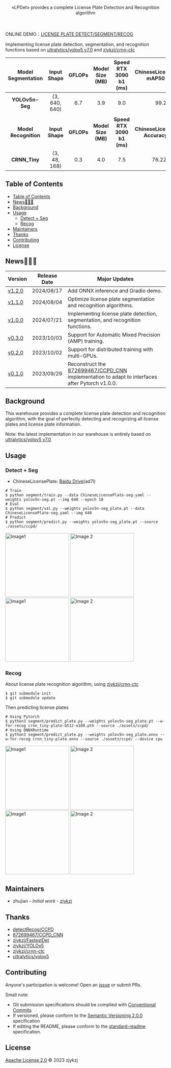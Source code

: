 <!-- <div align="right">
  Language:
    🇺🇸
  <a title="Chinese" href="./README.zh-CN.md">🇨🇳</a>
</div> -->

<div align="center"><a title="" href="https://github.com/zjykzj/LPDet"><img align="center" src="assets/icons/LPDet.svg" alt=""></a></div>

<p align="center">
  «LPDet» provides a complete License Plate Detection and Recognition algorithm
<br>
<br>
  <a href="https://github.com/RichardLitt/standard-readme"><img src="https://img.shields.io/badge/standard--readme-OK-green.svg?style=flat-square" alt=""></a>
  <a href="https://conventionalcommits.org"><img src="https://img.shields.io/badge/Conventional%20Commits-1.0.0-yellow.svg" alt=""></a>
  <a href="http://commitizen.github.io/cz-cli/"><img src="https://img.shields.io/badge/commitizen-friendly-brightgreen.svg" alt=""></a>
</p>

ONLINE DEMO：[LICENSE PLATE DETECT/SEGMENT/RECOG](https://blog.zjykzj.cn/gradio/plate_lpdet/)

Implementing license plate detection, segmentation, and recognition functions based on [ultralytics/yolov5 v7.0](https://github.com/ultralytics/yolov5/releases/tag/v7.0) and [zjykzj/crnn-ctc](https://github.com/zjykzj/crnn-ctc)

| **Model<br>Segmentation** | **Input Shape** | **GFLOPs** | **Model Size (MB)** | **Speed<br>RTX 3090 b1<br>(ms)** |  **ChineseLicensePlate<br>mAP50 (%)**   | **Training Data** | **Testing Data** |
|:-------------------------:|:---------------:|:----------:|:-------------------:|:--------------------------------:|:---------------------------------------:|:-----------------:|:----------------:|
|      **YOLOv5n-Seg**      |  (3, 640, 640)  |    6.7     |         3.9         |               9.0                |                  99.2                   |      200,579      |     105,585      |
|                           |                 |            |                     |                                  |                                         |                   |                  |
| **Model<br>Recognition**  | **Input Shape** | **GFLOPs** | **Model Size (MB)** | **Speed<br>RTX 3090 b1<br>(ms)** | **ChineseLicensePlate<br>Accuracy (%)** | **Training Data** | **Testing Data** |
|       **CRNN_Tiny**       |  (3, 48, 168)   |    0.3     |         4.0         |               7.5                |                 76.226                  |      269,621      |     149,002      |

## Table of Contents

- [Table of Contents](#table-of-contents)
- [News🚀🚀🚀](#news)
- [Background](#background)
- [Usage](#usage)
  - [Detect + Seg](#detect--seg)
  - [Recog](#recog)
- [Maintainers](#maintainers)
- [Thanks](#thanks)
- [Contributing](#contributing)
- [License](#license)

## News🚀🚀🚀

| Version                                                       | Release Date | Major Updates                                                                                                                           |
|---------------------------------------------------------------|--------------|-----------------------------------------------------------------------------------------------------------------------------------------|
| [v1.2.0](https://github.com/zjykzj/LPDet/releases/tag/v1.2.0) | 2024/08/17   | Add ONNX inference and Gradio demo.                                                                                                     |
| [v1.1.0](https://github.com/zjykzj/LPDet/releases/tag/v1.1.0) | 2024/08/04   | Optimize license plate segmentation and recognition algorithms.                                                                         |
| [v1.0.0](https://github.com/zjykzj/LPDet/releases/tag/v1.0.0) | 2024/07/21   | Implementing license plate detection, segmentation, and recognition functions.                                                          |
| [v0.3.0](https://github.com/zjykzj/LPDet/releases/tag/v0.3.0) | 2023/10/03   | Support for Automatic Mixed Precision (AMP) training.                                                                                   |
| [v0.2.0](https://github.com/zjykzj/LPDet/releases/tag/v0.2.0) | 2023/10/02   | Support for distributed training with multi-GPUs.                                                                                       |
| [v0.1.0](https://github.com/zjykzj/LPDet/releases/tag/v0.1.0) | 2023/09/29   | Reconstruct the [872699467/CCPD_CNN](https://github.com/872699467/CCPD_CNN) implementation to adapt to interfaces after Pytorch v1.0.0. |

## Background

This warehouse provides a complete license plate detection and recognition algorithm, with the goal of perfectly detecting and recognizing all license plates and license plate information.

Note: the latest implementation in our warehouse is entirely based on [ultralytics/yolov5 v7.0](https://github.com/ultralytics/yolov5/releases/tag/v7.0)

## Usage

### Detect + Seg

* ChineseLicensePlate: [Baidu Drive](https://pan.baidu.com/s/1fQh0E9c6Z4satvrEthKevg)(ad7l)

```shell
# Train
$ python segment/train.py --data ChineseLicensePlate-seg.yaml --weights yolov5n-seg.pt --img 640 --epoch 10
# Eval
$ python segment/val.py --weights yolov5n-seg_plate.pt --data ChineseLicensePlate-seg.yaml --img 640
# Predict
$ python segment/predict.py --weights yolov5n-seg_plate.pt --source ./assets/ccpd/
```

<img src="assets/results/predict/0290-8_4-462&542_677&655-677&626_481&655_462&571_658&542-0_0_17_32_33_25_6-96-25.jpg" alt="Image1" style="width: 200px;"> <img src="assets/results/predict/3124-7_17-0&287_719&650-704&558_0&650_36&379_719&287-0_0_20_31_8_33_33-78-187.jpg" alt="Image 2" style="width: 200px;"> <img src="assets/results/predict/30475-102_79-197&428_501&586-500&586_207&515_197&428_501&492-0_0_5_24_30_31_32_33-122-444.jpg" alt="Image1" style="width: 200px;"> <img src="assets/results/predict/03905411877394636-92_250-173&509_520&612-520&612_197&592_173&509_501&525-0_0_3_29_29_33_33_33-101-53.jpg" alt="Image 2" style="width: 200px;">

### Recog

About license plate recognition algorithm, using [zjykzj/crnn-ctc](https://github.com/zjykzj/crnn-ctc)

```shell
$ git submodule init
$ git submodule update
```

Then predicting license plates

```shell
# Using Pytorch
$ python3 segment/predict_plate.py --weights yolov5n-seg_plate.pt --w-for-recog crnn_tiny-plate-b512-e100.pth --source ./assets/ccpd/
# Using ONNXRuntime
$ python3 segment/predict_plate.py --weights yolov5n-seg_plate.onnx --w-for-recog crnn_tiny-plate.onnx --source ./assets/ccpd/ --device cpu
```

<img src="assets/results/recog/0290-8_4-462&542_677&655-677&626_481&655_462&571_658&542-0_0_17_32_33_25_6-96-25.jpg" alt="Image1" style="width: 200px;"> <img src="assets/results/recog/3124-7_17-0&287_719&650-704&558_0&650_36&379_719&287-0_0_20_31_8_33_33-78-187.jpg" alt="Image 2" style="width: 200px;"> <img src="assets/results/recog/30475-102_79-197&428_501&586-500&586_207&515_197&428_501&492-0_0_5_24_30_31_32_33-122-444.jpg" alt="Image1" style="width: 200px;"> <img src="assets/results/recog/03905411877394636-92_250-173&509_520&612-520&612_197&592_173&509_501&525-0_0_3_29_29_33_33_33-101-53.jpg" alt="Image 2" style="width: 200px;">

## Maintainers

* zhujian - *Initial work* - [zjykzj](https://github.com/zjykzj)

## Thanks

* [detectRecog/CCPD](https://github.com/detectRecog/CCPD)
* [872699467/CCPD_CNN](https://github.com/872699467/CCPD_CNN)
* [zjykzj/FastestDet](https://github.com/zjykzj/FastestDet)
* [zjykzj/YOLOv5](https://github.com/zjykzj/YOLOv5)
* [zjykzj/crnn-ctc](https://github.com/zjykzj/crnn-ctc)
* [ultralytics/yolov5](https://github.com/ultralytics/yolov5)

## Contributing

Anyone's participation is welcome! Open an [issue](https://github.com/zjykzj/LPDet/issues) or submit PRs.

Small note:

* Git submission specifications should be complied
  with [Conventional Commits](https://www.conventionalcommits.org/en/v1.0.0-beta.4/)
* If versioned, please conform to the [Semantic Versioning 2.0.0](https://semver.org) specification
* If editing the README, please conform to the [standard-readme](https://github.com/RichardLitt/standard-readme)
  specification.

## License

[Apache License 2.0](LICENSE) © 2023 zjykzj